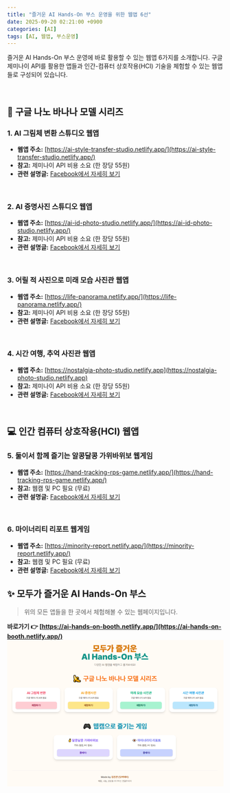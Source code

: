 ```yaml
---
title: "즐거운 AI Hands-On 부스 운영을 위한 웹앱 6선"
date: 2025-09-20 02:21:00 +0900
categories: [AI]
tags: [AI, 웹앱, 부스운영]
---
```


즐거운 AI Hands-On 부스 운영에 바로 활용할 수 있는 웹앱 6가지를 소개합니다. 구글 제미나이 API를 활용한 앱들과 인간-컴퓨터 상호작용(HCI) 기술을 체험할 수 있는 웹앱들로 구성되어 있습니다.

<br>

## 🍌 구글 나노 바나나 모델 시리즈

### 1. AI 그림체 변환 스튜디오 웹앱

* **웹앱 주소:** [https://ai-style-transfer-studio.netlify.app/](https://ai-style-transfer-studio.netlify.app/)
* **참고:** 제미나이 API 비용 소요 (한 장당 55원)
* **관련 설명글:** [Facebook에서 자세히 보기](https://www.facebook.com/share/p/1BKRvmKyDF/)

<br>

### 2. AI 증명사진 스튜디오 웹앱

* **웹앱 주소:** [https://ai-id-photo-studio.netlify.app/](https://ai-id-photo-studio.netlify.app/)
* **참고:** 제미나이 API 비용 소요 (한 장당 55원)
* **관련 설명글:** [Facebook에서 자세히 보기](https://www.facebook.com/share/p/1BMenHZ2YN/)

<br>

### 3. 어릴 적 사진으로 미래 모습 사진관 웹앱

* **웹앱 주소:** [https://life-panorama.netlify.app/](https://life-panorama.netlify.app/)
* **참고:** 제미나이 API 비용 소요 (한 장당 55원)
* **관련 설명글:** [Facebook에서 자세히 보기](https://www.facebook.com/share/p/174qA9whPU/)

<br>

### 4. 시간 여행, 추억 사진관 웹앱

* **웹앱 주소:** [https://nostalgia-photo-studio.netlify.app](https://nostalgia-photo-studio.netlify.app)
* **참고:** 제미나이 API 비용 소요 (한 장당 55원)
* **관련 설명글:** [Facebook에서 자세히 보기](https://www.facebook.com/share/p/19pW8R5RXV/)

<br>

## 💻 인간 컴퓨터 상호작용(HCI) 웹앱

### 5. 둘이서 함께 즐기는 알콩달콩 가위바위보 웹게임


* **웹앱 주소:** [https://hand-tracking-rps-game.netlify.app/](https://hand-tracking-rps-game.netlify.app/)
* **참고:** 웹캠 및 PC 필요 (무료)
* **관련 설명글:** [Facebook에서 자세히 보기](https://www.facebook.com/share/v/199VD2rXX6/)

<br>

### 6. 마이너리티 리포트 웹게임

* **웹앱 주소:** [https://minority-report.netlify.app/](https://minority-report.netlify.app/)
* **참고:** 웹캠 및 PC 필요 (무료)
* **관련 설명글:** [Facebook에서 자세히 보기](https://www.facebook.com/share/p/19A4SJo15k/)



## ✨ 모두가 즐거운 AI Hands-On 부스

> 위의 모든 앱들을 한 곳에서 체험해볼 수 있는 웹페이지입니다.

**바로가기 👉 [https://ai-hands-on-booth.netlify.app/](https://ai-hands-on-booth.netlify.app/)**
![AI-hands-on](/assets/AI-hands-on.png)
